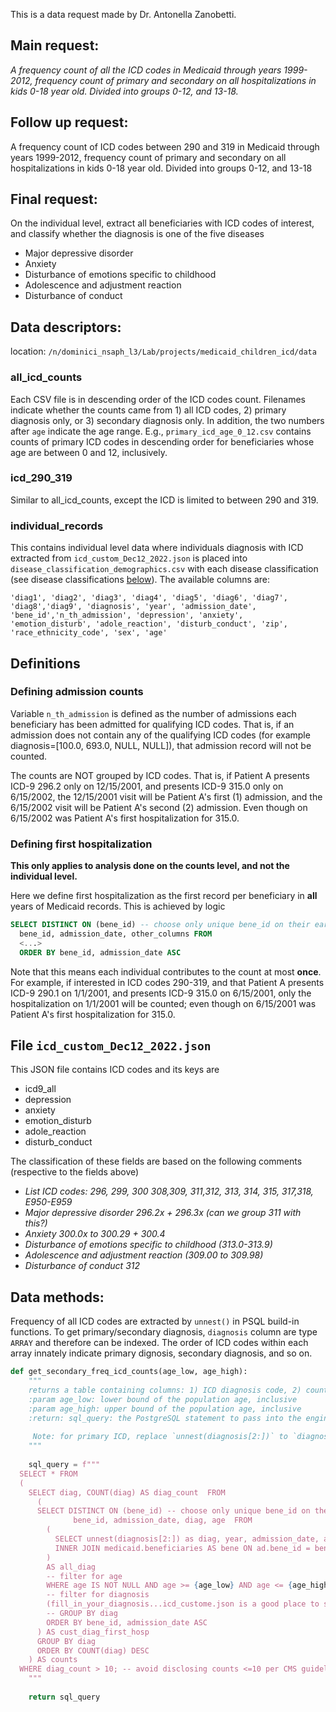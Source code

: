 This is a data request made by Dr. Antonella Zanobetti.

## Main request:

*A frequency count of all the ICD codes in Medicaid through years 1999-2012, frequency count of primary and secondary on all hospitalizations in kids 0-18 year old. Divided into groups 0-12, and 13-18.*
    
## Follow up request:
A frequency count of ICD codes between 290 and 319 in Medicaid through years 1999-2012, frequency count of primary and secondary on all hospitalizations in kids 0-18 year old. Divided into groups 0-12, and 13-18

## Final request:
On the individual level, extract all beneficiaries with ICD codes of interest, and classify whether the diagnosis is one of the five diseases 
- Major depressive disorder 
- Anxiety 
- Disturbance of emotions specific to childhood 
- Adolescence and adjustment reaction
- Disturbance of conduct 

## Data descriptors:

location: `/n/dominici_nsaph_l3/Lab/projects/medicaid_children_icd/data`

### all_icd_counts
Each CSV file is in descending order of the ICD codes count. Filenames indicate whether the counts came from 1) all ICD codes, 2) primary diagnosis only, or 3) secondary diagnosis only. In addition, the two numbers after `age` indicate the age range. E.g., `primary_icd_age_0_12.csv` contains counts of primary ICD codes in descending order for beneficiaries whose age are between 0 and 12, inclusively.

### icd_290_319
Similar to all_icd_counts, except the ICD is limited to between 290 and 319.

### individual_records
This contains individual level data where individuals diagnosis with ICD extracted from `icd_custom_Dec12_2022.json` is placed into `disease_classification_demographics.csv` with each disease classification (see disease classifications [below](#file-icd_custom_dec12_2022json)). The available columns are:
```
'diag1', 'diag2', 'diag3', 'diag4', 'diag5', 'diag6', 'diag7', 'diag8','diag9', 'diagnosis', 'year', 'admission_date', 'bene_id','n_th_admission', 'depression', 'anxiety', 'emotion_disturb', 'adole_reaction', 'disturb_conduct', 'zip', 'race_ethnicity_code', 'sex', 'age'
```

## Definitions
### Defining admission counts
Variable `n_th_admission` is defined as the number of admissions each beneficiary has been admitted for qualifying ICD codes. That is, if an admission does not contain any of the qualifying ICD codes (for example diagnosis=[100.0, 693.0, NULL, NULL]), that admission record will not be counted.

The counts are NOT grouped by ICD codes. That is, if Patient A presents ICD-9 296.2 only on 12/15/2001, and presents ICD-9 315.0 only on 6/15/2002, the 12/15/2001 visit will be Patient A's first (1) admission, and the 6/15/2002 visit will be Patient A's second (2) admission. Even though on 6/15/2002 was Patient A's first hospitalization for 315.0.

### Defining first hospitalization
**This only applies to analysis done on the counts level, and not the individual level.**

Here we define first hospitalization as the first record per beneficiary in **all** years of Medicaid records. This is achieved by logic
```SQL
SELECT DISTINCT ON (bene_id) -- choose only unique bene_id on their earliest admission_Date (matching ORDER BY clause)
  bene_id, admission_date, other_columns FROM
  <...>
  ORDER BY bene_id, admission_date ASC 
```

Note that this means each individual contributes to the count at most **once**. For example, if interested in ICD codes 290-319, and that Patient A presents ICD-9 290.1 on 1/1/2001, and presents ICD-9 315.0 on 6/15/2001, only the hospitalization on 1/1/2001 will be counted; even though on 6/15/2001 was Patient A's first hospitalization for 315.0.

## File `icd_custom_Dec12_2022.json`
This JSON file contains ICD codes and its keys are
- icd9_all
- depression
- anxiety
- emotion_disturb
- adole_reaction
- disturb_conduct

The classification of these fields are based on the following comments (respective to the fields above)
- *List ICD codes: 296, 299, 300 308,309, 311,312, 313, 314, 315, 317,318, E950-E959*
- *Major depressive disorder 296.2x + 296.3x (can we group 311 with this?)*
- *Anxiety 300.0x to 300.29 + 300.4*
- *Disturbance of emotions specific to childhood (313.0-313.9)*
- *Adolescence and adjustment reaction (309.00 to 309.98)*
- *Disturbance of conduct 312*

## Data methods:

Frequency of all ICD codes are extracted by `unnest()` in PSQL build-in functions. To get primary/secondary diagnosis, `diagnosis` column are type `ARRAY` and therefore can be indexed. The order of ICD codes within each array innately indicate primary dignosis, secondary diagnosis, and so on.

```python
def get_secondary_freq_icd_counts(age_low, age_high):
    """
    returns a table containing columns: 1) ICD diagnosis code, 2) counts of that code within the age range
    :param age_low: lower bound of the population age, inclusive
    :param age_high: upper bound of the population age, inclusive
    :return: sql_query: the PostgreSQL statement to pass into the engine
    
     Note: for primary ICD, replace `unnest(diagnosis[2:])` to `diagnosis[1]`
    """
    
    sql_query = f"""
  SELECT * FROM 
  (
    SELECT diag, COUNT(diag) AS diag_count  FROM 
      (
      SELECT DISTINCT ON (bene_id) -- choose only unique bene_id on their earliest admission_Date (matching ORDER BY clause)
              bene_id, admission_date, diag, age  FROM 
        (
          SELECT unnest(diagnosis[2:]) as diag, year, admission_date, ad.bene_id, DATE_PART('year', admission_date) - DATE_PART('year', dob) AS age FROM medicaid.admissions AS ad
          INNER JOIN medicaid.beneficiaries AS bene ON ad.bene_id = bene.bene_id 
        )
        AS all_diag
        -- filter for age
        WHERE age IS NOT NULL AND age >= {age_low} AND age <= {age_high} AND diag IN
        -- filter for diagnosis
        (fill_in_your_diagnosis...icd_custome.json is a good place to start)
        -- GROUP BY diag
        ORDER BY bene_id, admission_date ASC
      ) AS cust_diag_first_hosp
      GROUP BY diag
      ORDER BY COUNT(diag) DESC
    ) AS counts
  WHERE diag_count > 10; -- avoid disclosing counts <=10 per CMS guideline
    """
    
    return sql_query
```